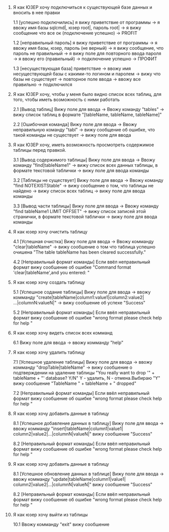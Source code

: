 1. Я как ЮЗЕР хочу подключиться к существующей базе данных и вносить в нее правки

    1.1  [успешно подключились] я вижу приветствие от программы -> я ввожу имя базы sqlcmd|, юзер root|, пароль root| -> 
        я вижу сообщение что все ок (подключение успешно) -> PROFIT
        
    1.2 [неправильный пароль] я вижу приветствие от программы -> я ввожу имя базы, юзер, пароль (не верный) ->
         я вижу сообщение, что пароль не правильный -> я вижу поле для повторного ввода пароля ->
         я ввожу его (правильный) -> подключение успешно -> ПРОФИТ
         
    1.3 [несуществующая база] приветствие -> ввожу имя несуществующей базы c какими-то логином и паролем -> 
        вижу что базы не существует -> повторное поле ввода -> ввожу все правильно -> подключился
        
2. Я как ЮЗЕР хочу, чтобы у меня было видно список всех таблиц, для того, чтобы
        иметь возможность с ними работать
        
     2.1 [Вывод таблиц] Вижу поле для ввода -> Ввожу команду "tables" -> вижу список таблиц 
        в формате "[tableName, tableName, tableName]"
        
     2.2 [Ошибочная команда] Вижу поле для ввода -> Ввожу неправильную команду "tabl" -> вижу сообщение об ошибке,
         что такой команды не существует -> вижу поле для ввода

3. Я как ЮЗЕР хочу, иметь возможность просмотреть содержимое таблицы перед правкой.

    3.1 [Вывод содержимого таблицы] Вижу поле для ввода -> Ввожу команду "find|tableName1" -> вижу список всех данных
        таблицы, в формате текстовой таблички -> вижу поле для ввода команды
        
    3.2 [Таблицы не существует] Вижу поле для ввода -> Ввожу команду "find NOTEXISTStable" -> вижу сообщение о том, 
        что таблицы не найдено -> вижу список всех таблиц -> вижу поле для ввода команды
        
    3.3 [Вывод части таблицы] Вижу поле для ввода -> Ввожу команду "find tableName1 LIMIT OFFSET" -> вижу список
        записей этой странички, в формате текстовой таблички -> вижу поле для ввода команды
        
4. Я как юзер хочу очистить таблицу
    
    4.1 [Успешная очистка] Вижу поле для ввода -> Ввожу комманду "clear|tableName" -> вижу сообшение о том что таблица
        успешно очишена "The table tableName has been cleared successfully."  
        
     4.2 [Неправильный формат команды] Если ввёл неправильный формат вижу сообшение об ошибке "Command format
      'clear|tableName',and you entered: " 
      
5. Я как юзер хочу создать таблицу

    5.1 [Успешное содание таблицы] Вижу поле для ввода -> ввожу комманду "create|tableName|column1:value1|column2:value2|
    ...|columnN:valueN|" -> вижу сообшение об успехе "Success"
    
    5.2 [Неправильный формат команды] Если ввёл неправильный формат вижу сообшение об ошибке "wrong format please check
     help for help "
     
6. Я как юзер хочу видеть список всех комманд
    
     6.1 Вижу поле для ввода -> ввожу комманду "help" 
     
7. Я как юзер хочу удалить таблицу

     7.1 [Успешное удаление таблицы] Вижу поле для ввода -> ввожу комманду "dropTable|tableName" -> вижу сообшение 
     о подтверждении на удаление таблицы "You really want to drop '" + tableName + "' database? Y/N" Y - удалить, N - 
     отмена.Выбираю "Y" вижу сообшение "TableName " + tableName + " dropped"
     
     7.2 [Неправильный формат команды] Если ввёл неправильный формат вижу сообшение об ошибке "wrong format please check
               help for help "

8. Я как юзер хочу добавить данные в таблицу

     8.1 [Успешное добавление данных в таблицу] Вижу поле для ввода -> ввожу комманду "insert|tableName|column1|value1|
     column2|value2|...|columnN|valueN|" вижу сообшение "Success"
      
     8.2 [Неправильный формат команды] Если ввёл неправильный формат вижу сообшение об ошибке "wrong format please check
              help for help "

9. Я как юзер хочу добавить данные в таблицу
   
     8.1 [Успешное обновление данных в таблице] Вижу поле для ввода -> ввожу комманду "update|tableName|column1|value1|
     column2|value2|...|columnN|valueN|" вижу сообшение "Success"
         
     8.2 [Неправильный формат команды] Если ввёл неправильный формат вижу сообшение об ошибке "wrong format please check
              help for help "
              
10. Я как юзер хочу выйти из таблицы

     10.1 Ввожу комманду "exit" вижу сообшение 